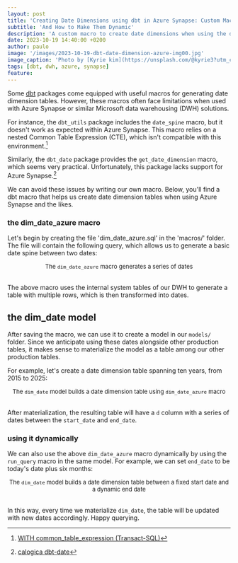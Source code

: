 ```yaml
---
layout: post
title: 'Creating Date Dimensions using dbt in Azure Synapse: Custom Macros'
subtitle: 'And How to Make Them Dynamic'
description: 'A custom macro to create date dimensions when using the dbt-synapse adapter'
date: 2023-10-19 14:40:00 +0200
author: paulo
image: '/images/2023-10-19-dbt-date-dimension-azure-img00.jpg'
image_caption: 'Photo by [Kyrie kim](https://unsplash.com/@kyrie3?utm_content=creditCopyText&utm_medium=referral&utm_source=unsplash) on [Unsplash](https://unsplash.com/photos/white-calendar-on-white-textile-jqxB3C0YNG0?utm_content=creditCopyText&utm_medium=referral&utm_source=unsplash)'
tags: [dbt, dwh, azure, synapse]
feature:
---    
```


<!---
Photo by <a href="https://unsplash.com/@kyrie3?utm_content=creditCopyText&utm_medium=referral&utm_source=unsplash">Kyrie kim</a> on <a href="https://unsplash.com/photos/white-calendar-on-white-textile-jqxB3C0YNG0?utm_content=creditCopyText&utm_medium=referral&utm_source=unsplash">Unsplash</a>
  --->

Some [dbt](https://www.getdbt.com/) packages come equipped with useful macros for generating date dimension tables. However, these macros often face limitations when used with Azure Synapse or similar Microsoft data warehousing (DWH) solutions.

For instance, the `dbt_utils` package includes the `date_spine` macro, but it doesn't work as expected within Azure Synapse. This macro relies on a nested Common Table Expression (CTE), which isn't compatible with this environment.[^1]

Similarly, the `dbt_date` package provides the `get_date_dimension` macro, which seems very practical. Unfortunately, this package lacks support for Azure Synapse.[^2]

We can avoid these issues by writing our own macro. Below, you'll find a dbt macro that helps us create date dimension tables when using Azure Synapse and the likes.


### the dim_date_azure macro

Let's begin by creating the file 'dim_date_azure.sql' in the 'macros/' folder. The file will contain the following query, which allows us to generate a basic date spine between two dates:

<script src="https://gist.github.com/moralescastillo/a288665a00c3fbb4623fbd2ac67de75f.js"></script>
<font size="-1"><center><span> The <code>dim_date_azure</code> macro generates a series of dates</span></center></font>
<br>

<!---
https://gist.github.com/a288665a00c3fbb4623fbd2ac67de75f.git
-->


The above macro uses the internal system tables of our DWH to generate a table with multiple rows, which is then transformed into dates.

## the dim_date model

After saving the macro, we can use it to create a model in our `models/` folder. Since we anticipate using these dates alongside other production tables, it makes sense to materialize the model as a table among our other production tables.

For example, let's create a date dimension table spanning ten years, from 2015 to 2025:

<script src="https://gist.github.com/moralescastillo/8aed310f019614d241bd9778c5a09b45.js"></script>
<font size="-1"><center><span> The <code>dim_date</code> model builds a date dimension table using <code>dim_date_azure</code> macro</span></center></font>
<br>

<!---
https://gist.github.com/8aed310f019614d241bd9778c5a09b45.git
-->


After materialization, the resulting table will have a `d` column with a series of dates between the `start_date` and `end_date`.


### using it dynamically

We can also use the above `dim_date_azure` macro dynamically by using the `run_query` macro in the same model. For example, we can set `end_date` to be today's date plus six months:


<script src="https://gist.github.com/moralescastillo/b6c48c5964c36ca7bb211d5849ac010f.js"></script>
<font size="-1"><center><span> The <code>dim_date</code> model builds a date dimension table between a fixed start date and a dynamic end date</span></center></font>
<br>

<!---
https://gist.github.com/b6c48c5964c36ca7bb211d5849ac010f.git
-->


In this way, every time we materialize `dim_date`, the table will be updated with new dates accordingly. Happy querying.


[^1]: [WITH common_table_expression (Transact-SQL)](https://learn.microsoft.com/en-us/sql/t-sql/queries/with-common-table-expression-transact-sql?view=sql-server-ver16)
[^2]: [calogica dbt-date](https://github.com/calogica/dbt-date)
